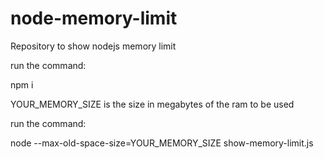 # node-memory-limit
Repository to show nodejs memory limit


run the command:

npm i

YOUR_MEMORY_SIZE is the size in megabytes of the ram to be used

run the command:

node --max-old-space-size=YOUR_MEMORY_SIZE show-memory-limit.js
